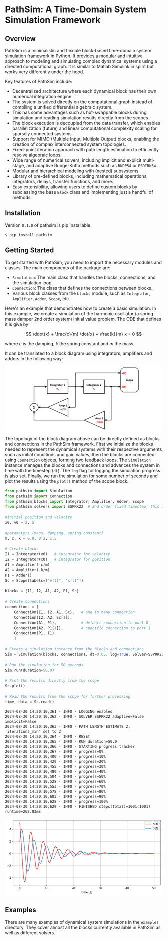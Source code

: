 # PathSim: A Time-Domain System Simulation Framework


## Overview

PathSim is a minimalistic and flexible block-based time-domain system simulation framework in Python. It provides a modular and intuitive approach to modeling and simulating complex dynamical systems using a directed computational graph. It is similar to Matlab Simulink in spirit but works very differently under the hood.

Key features of PathSim include:

- Decentralized architecture where each dynamical block has their own numerical integration engine.
- The system is solved directly on the computational graph instead of compiling a unified differential algebraic system.
- This has some advantages such as hot-swappable blocks during simulation and reading simulation results directly from the scopes.
- The block execution is decoupled from the data transfer, which enables parallelization (future) and linear computational complexity scaling for sparsely connected systems.
- Support for MIMO (Multiple Input, Multiple Output) blocks, enabling the creation of complex interconnected system topologies.
- Fixed-point iteration approach with path length estimation to efficiently resolve algebraic loops.
- Wide range of numerical solvers, including implicit and explicit multi-stage, and adaptive Runge-Kutta methods such as `RKDP54` or `ESDIRK54`.
- Modular and hierarchical modeling with (nested) subsystems.
- Library of pre-defined blocks, including mathematical operations, integrators, delays, transfer functions, and more.
- Easy extensibility, allowing users to define custom blocks by subclassing the base `Block` class and implementing just a handful of methods.



## Installation

Version `0.1.0` of pathsim is pip installable

```console
$ pip install pathsim
```

## Getting Started

To get started with PathSim, you need to import the necessary modules and classes. The main components of the package are:

- `Simulation`: The main class that handles the blocks, connections, and the simulation loop.
- `Connection`: The class that defines the connections between blocks.
- Various block classes from the `blocks` module, such as `Integrator`, `Amplifier`, `Adder`, `Scope`, etc.

Here's an example that demonstrates how to create a basic simulation. 
In this example, we create a simulation of the harmonic oscillator (a spring mass damper 2nd order system) initial value problem. The ODE that defines it is give by

$$
\ddot{x} + \frac{c}{m} \dot{x} + \frac{k}{m} x = 0
$$

where $c$ is the damping, $k$ the spring constant and $m$ the mass.

It can be translated to a block diagram using integrators, amplifiers and adders in the following way:

![png](README_files/harmonic_oscillator_blockdiagram.png)

The topology of the block diagram above can be directly defined as blocks and connections in the PathSim framework. First we initialize the blocks needed to represent the dynamical systems with their respective arguments such as initial conditions and gain values, then the blocks are connected using `Connection` objects, forming two feedback loops. The `Simulation` instance manages the blocks and connections and advances the system in time with the timestep (`dt`). The `log` flag for logging the simulation progress is also set. Finally, we run the simulation for some number of seconds and plot the results using the `plot()` method of the scope block.



```python
from pathsim import Simulation
from pathsim import Connection
from pathsim.blocks import Integrator, Amplifier, Adder, Scope
from pathsim.solvers import SSPRK22  # 2nd order fixed timestep, this is also the default

#initial position and velocity
x0, v0 = 2, 5

#parameters (mass, damping, spring constant)
m, c, k = 0.8, 0.2, 1.5

# Create blocks 
I1 = Integrator(v0)   # integrator for velocity
I2 = Integrator(x0)   # integrator for position
A1 = Amplifier(-c/m)
A2 = Amplifier(-k/m)
P1 = Adder()
Sc = Scope(labels=["v(t)", "x(t)"])

blocks = [I1, I2, A1, A2, P1, Sc]

# Create connections
connections = [
    Connection(I1, I2, A1, Sc),   # one to many connection
    Connection(I2, A2, Sc[1]),
    Connection(A1, P1),           # default connection to port 0
    Connection(A2, P1[1]),        # specific connection to port 1
    Connection(P1, I1)
    ]

# Create a simulation instance from the blocks and connections
Sim = Simulation(blocks, connections, dt=0.05, log=True, Solver=SSPRK22)

# Run the simulation for 50 seconds
Sim.run(duration=50.0)

# Plot the results directly from the scope
Sc.plot()

# Read the results from the scope for further processing
time, data = Sc.read()
```

    2024-08-30 14:20:10,361 - INFO - LOGGING enabled
    2024-08-30 14:20:10,362 - INFO - SOLVER SSPRK22 adaptive=False implicit=False
    2024-08-30 14:20:10,363 - INFO - PATH LENGTH ESTIMATE 2, 'iterations_min' set to 2
    2024-08-30 14:20:10,364 - INFO - RESET
    2024-08-30 14:20:10,365 - INFO - RUN duration=50.0
    2024-08-30 14:20:10,366 - INFO - STARTING progress tracker
    2024-08-30 14:20:10,367 - INFO - progress=0%
    2024-08-30 14:20:10,400 - INFO - progress=10%
    2024-08-30 14:20:10,429 - INFO - progress=20%
    2024-08-30 14:20:10,455 - INFO - progress=30%
    2024-08-30 14:20:10,480 - INFO - progress=40%
    2024-08-30 14:20:10,504 - INFO - progress=50%
    2024-08-30 14:20:10,528 - INFO - progress=60%
    2024-08-30 14:20:10,553 - INFO - progress=70%
    2024-08-30 14:20:10,578 - INFO - progress=80%
    2024-08-30 14:20:10,603 - INFO - progress=90%
    2024-08-30 14:20:10,628 - INFO - progress=100%
    2024-08-30 14:20:10,629 - INFO - FINISHED steps(total)=1001(1001) runtime=262.03ms
    


    
![png](README_files/README_4_1.png)
    


## Examples
There are many examples of dynamical system simulations in the `examples` directory. They cover almost all the blocks currently available in PathSim as well as different solvers.


```python

```
